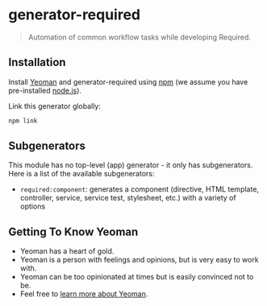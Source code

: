 # generator-required

> Automation of common workflow tasks while developing Required.

## Installation

Install [Yeoman](http://yeoman.io) and generator-required using [npm](https://www.npmjs.com/) (we assume you have pre-installed [node.js](https://nodejs.org/)).

Link this generator globally:
```bash
npm link
```

## Subgenerators

This module has no top-level (app) generator - it only has subgenerators.  Here is a list of the available subgenerators:

- `required:component`: generates a component (directive, HTML template, controller, service, service test, stylesheet, etc.) with a variety of options

## Getting To Know Yeoman

 * Yeoman has a heart of gold.
 * Yeoman is a person with feelings and opinions, but is very easy to work with.
 * Yeoman can be too opinionated at times but is easily convinced not to be.
 * Feel free to [learn more about Yeoman](http://yeoman.io/).


[npm-image]: https://badge.fury.io/js/generator-required.svg
[npm-url]: https://npmjs.org/package/generator-required
[travis-image]: https://travis-ci.org/nfriend/generator-required.svg?branch=master
[travis-url]: https://travis-ci.org/nfriend/generator-required
[daviddm-image]: https://david-dm.org/nfriend/generator-required.svg?theme=shields.io
[daviddm-url]: https://david-dm.org/nfriend/generator-required
